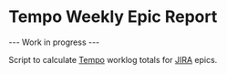 # Tempo Weekly Epic Report

--- Work in progress ---

Script to calculate [Tempo] worklog totals for [JIRA] epics.

[Tempo]: https://www.tempo.io
[JIRA]: https://www.atlassian.com/software/jira 
